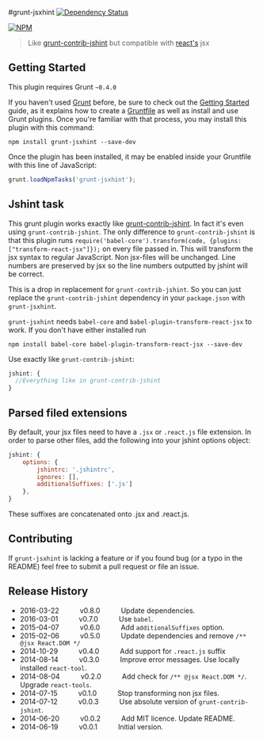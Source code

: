 #grunt-jsxhint [![Dependency Status](https://david-dm.org/tillarnold/grunt-jsxhint.svg)](https://david-dm.org/tillarnold/grunt-jsxhint)

 [![NPM](https://nodei.co/npm/grunt-jsxhint.png?downloads=true&stars=true)](https://nodei.co/npm/grunt-jsxhint/)

> Like [grunt-contrib-jshint](https://github.com/gruntjs/grunt-contrib-jshint) but compatible with [react's](https://github.com/facebook/react) jsx

## Getting Started
This plugin requires Grunt `~0.4.0`

If you haven't used [Grunt](http://gruntjs.com/) before, be sure to check out the [Getting Started](http://gruntjs.com/getting-started) guide, as it explains how to create a [Gruntfile](http://gruntjs.com/sample-gruntfile) as well as install and use Grunt plugins. Once you're familiar with that process, you may install this plugin with this command:

```shell
npm install grunt-jsxhint --save-dev
```

Once the plugin has been installed, it may be enabled inside your Gruntfile with this line of JavaScript:

```js
grunt.loadNpmTasks('grunt-jsxhint');
```

## Jshint task
This grunt plugin works exactly like [grunt-contrib-jshint](https://github.com/gruntjs/grunt-contrib-jshint). In fact it's even using `grunt-contrib-jshint`. The only difference to `grunt-contrib-jshint` is that this plugin runs `require('babel-core').transform(code, {plugins: ["transform-react-jsx"]});` on every file passed in. This will transform the jsx syntax to regular JavaScript. Non jsx-files will be unchanged. Line numbers are preserved by jsx so the line numbers outputted by jshint will be correct.

This is a drop in replacement for `grunt-contrib-jshint`. So you can just replace the `grunt-contrib-jshint` dependency in your `package.json` with `grunt-jsxhint`.

`grunt-jsxhint` needs `babel-core` and `babel-plugin-transform-react-jsx` to work. If you don't have either installed run

```shell
npm install babel-core babel-plugin-transform-react-jsx --save-dev
```


Use exactly like `grunt-contrib-jshint`:


```js
jshint: {
  //Everything like in grunt-contrib-jshint
}
```

## Parsed filed extensions
By default, your jsx files need to have a `.jsx` or `.react.js` file extension. In order to parse other files, add the following into your jshint options object:

```js
jshint: {
    options: {
        jshintrc: '.jshintrc',
        ignores: [],
        additionalSuffixes: ['.js']
    },
}
```

These suffixes are concatenated onto .jsx and .react.js.

## Contributing

If `grunt-jsxhint` is lacking a feature or if you found bug (or a typo in the README) feel free to submit a pull request or file an issue.


## Release History
* 2016-03-22   v0.8.0   Update dependencies.
* 2016-03-01   v0.7.0   Use `babel`.
* 2015-04-07   v0.6.0   Add `additionalSuffixes` option.
* 2015-02-06   v0.5.0   Update dependencies and remove `/** @jsx React.DOM */`
* 2014-10-29   v0.4.0   Add support for `.react.js` suffix
* 2014-08-14   v0.3.0   Improve error messages. Use locally installed `react-tool`.
* 2014-08-04   v0.2.0   Add check for `/** @jsx React.DOM */`. Upgrade `react-tools`.
* 2014-07-15   v0.1.0   Stop transforming non jsx files.
* 2014-07-12   v0.0.3   Use absolute version of `grunt-contrib-jshint`.
* 2014-06-20   v0.0.2   Add MIT licence. Update README.
* 2014-06-19   v0.0.1   Initial version.

